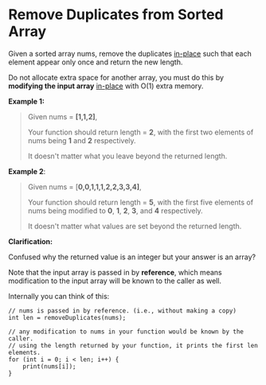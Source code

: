 # Remove Duplicates from Sorted Array
Given a sorted array nums, remove the duplicates [in-place](https://en.wikipedia.org/wiki/In-place_algorithm) such that each element appear only once and return the new length.

Do not allocate extra space for another array, you must do this by **modifying the input array** [in-place](https://en.wikipedia.org/wiki/In-place_algorithm) with O(1) extra memory.

**Example 1:**

>Given nums = **[1,1,2]**,
>
>Your function should return length = **2**, with the first two elements of nums being **1** and **2** respectively.
>
>It doesn't matter what you leave beyond the returned length.

**Example 2**:

>Given nums = [**0,0,1,1,1,2,2,3,3,4]**,
>
>Your function should return length = **5**, with the first five elements of nums being modified to **0**, **1**, **2**, **3**, and **4** respectively.
>
>It doesn't matter what values are set beyond the returned length.

**Clarification:**

Confused why the returned value is an integer but your answer is an array?

Note that the input array is passed in by **reference**, which means modification to the input array will be known to the caller as well.

Internally you can think of this:
```
// nums is passed in by reference. (i.e., without making a copy)
int len = removeDuplicates(nums);

// any modification to nums in your function would be known by the caller.
// using the length returned by your function, it prints the first len elements.
for (int i = 0; i < len; i++) {
    print(nums[i]);
}
```
